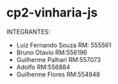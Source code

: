 # cp2-vinharia-js

INTEGRANTES:
- Luiz Fernando Souza RM: 555561
- Bruno Otavio RM:556196
- Guilherme Palhari RM:557073
- Adolfo RM:556884
- Guilherme Flores RM:554948
